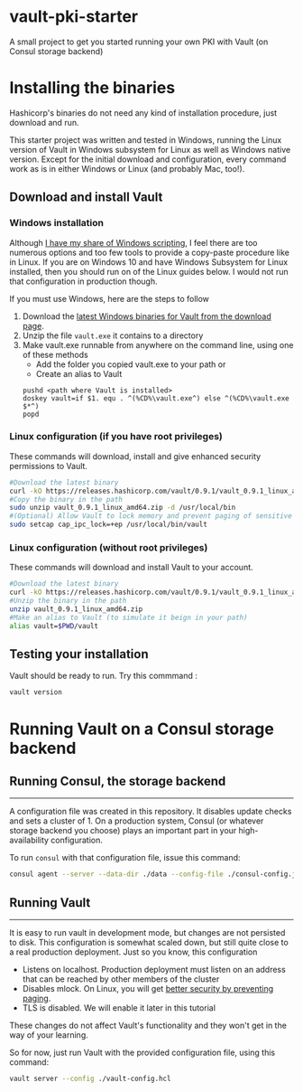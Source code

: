 # vault-pki-starter
A small project to get you started running your own PKI with Vault (on Consul storage backend)

# Installing the binaries

Hashicorp's binaries do not need any kind of installation procedure, just download and run.

This starter project was written and tested in Windows, running the Linux version of Vault in Windows subsystem for Linux as well as Windows native version. Except for the initial download and configuration, every command work as is in either Windows or Linux (and probably Mac, too!).

## Download and install Vault

### Windows installation 
Although [I have my share of Windows scripting](https://stackoverflow.com/search?q=user%3A591064+%5Bbatch-file%5D), I feel there are too numerous options and too few tools to provide a copy-paste procedure like in Linux. If you are on Windows 10 and have Windows Subsystem for Linux installed, then you should run on of the Linux guides below. I would not run that configuration in production though.

If you must use Windows, here are the steps to follow

 1. Download the [latest Windows binaries for Vault from the download page](https://www.vaultproject.io/downloads.html). 
 2. Unzip the file `vault.exe` it contains to a directory 
 3. Make vault.exe runnable from anywhere on the command line, using one of these methods
     * Add the folder you copied vault.exe to your path or
     * Create an alias to Vault 
      ```
      pushd <path where Vault is installed>
      doskey vault=if $1. equ . ^(%CD%\vault.exe^) else ^(%CD%\vault.exe $*^)
      popd
      ```

### Linux configuration (if you have root privileges)
These commands will download, install and give enhanced security permissions to Vault.

```bash
#Download the latest binary
curl -kO https://releases.hashicorp.com/vault/0.9.1/vault_0.9.1_linux_amd64.zip
#Copy the binary in the path
sudo unzip vault_0.9.1_linux_amd64.zip -d /usr/local/bin
#(Optional) Allow Vault to lock memory and prevent paging of sensitive key material
sudo setcap cap_ipc_lock=+ep /usr/local/bin/vault
```

### Linux configuration (without root privileges)
These commands will download and install Vault to your account.

```bash
#Download the latest binary
curl -kO https://releases.hashicorp.com/vault/0.9.1/vault_0.9.1_linux_amd64.zip
#Unzip the binary in the path
unzip vault_0.9.1_linux_amd64.zip 
#Make an alias to Vault (to simulate it beign in your path)
alias vault=$PWD/vault
```

## Testing your installation
Vault should be ready to run. Try this commmand :

```bash
vault version
```

# Running Vault on a Consul storage backend

## Running Consul, the storage backend
-----------------------------------

A configuration file was created in this repository. It disables update checks and sets a cluster of 1. On a production system, Consul (or whatever storage backend you choose) plays an important part in your high-availability configuration. 

To run `consul` with that configuration file, issue this command:

```bash
consul agent --server --data-dir ./data --config-file ./consul-config.json --ui --bind 127.0.0.1 
```

## Running Vault
-----------------------------------

It is easy to run vault in development mode, but changes are not persisted to disk. This configuration is somewhat scaled down, but still quite close to a real production deployment. Just so you know, this configuration

  - Listens on localhost. Production deployment must listen on an address that can be reached by other members of the cluster
  - Disables mlock. On Linux, you will get [better security by preventing paging](https://www.vaultproject.io/docs/configuration/index.html#disable_mlock).
  - TLS is disabled. We will enable it later in this tutorial

These changes do not affect Vault's functionality and they won't get in the way of your learning.

So for now, just run Vault with the provided configuration file, using this command:

```bash
vault server --config ./vault-config.hcl
```

# 
